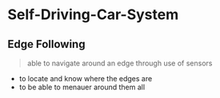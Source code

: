 # Self-Driving-Car-System
## Edge Following
> able to navigate around an edge
> through use of sensors
* to locate and know where the edges are
* to be able to menauer around them all
